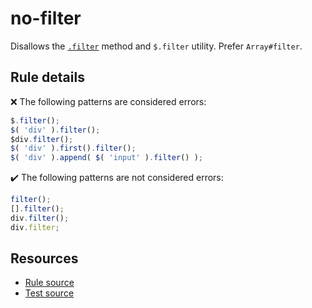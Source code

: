 # no-filter

Disallows the [`.filter`](https://api.jquery.com/filter/) method and `$.filter` utility. Prefer `Array#filter`.

## Rule details

❌ The following patterns are considered errors:
```js
$.filter();
$( 'div' ).filter();
$div.filter();
$( 'div' ).first().filter();
$( 'div' ).append( $( 'input' ).filter() );
```

✔️ The following patterns are not considered errors:
```js
filter();
[].filter();
div.filter();
div.filter;
```

## Resources

* [Rule source](/src/rules/no-filter.js)
* [Test source](/src/tests/no-filter.js)
